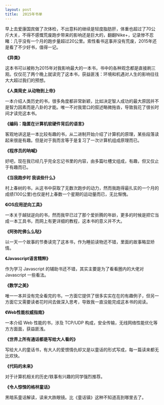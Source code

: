 ```yaml
---
layout: post
title:  2015年书单
---
```


早上去爱康国宾做了次体检，不出意料的继续是轻度脂肪肝，体重也超过了70公斤大关，不得不感慨荒废跑步带来的影响还是巨大的，翻翻Nike+，记录惨不忍睹：几乎没有一个月的跑步量超过20公里。索性看书这事并没有荒废，2015年还是看了不少好书，值得一记。

**《异类》**

这本书可以被称为2015年对我影响最大的一本书，书中的各种观念都是直接刷三观。仅仅花了两个晚上就读完了这本书，获益匪浅：环境和机遇对人生的影响往往大大超过我们的预想。


**《人类简史 从动物到上帝》**

一本介绍人类历史的书，很多角度都非常新颖，比如决定智人成功的最大原因并不是智力因素而是八卦的才能。唯一不对我胃口的叙述略微拖沓，导致我花了很长时间才读完这本书。

**《编码：隐匿在计算机软硬件背后的语言》**

客观地讲这是一本比较有趣的书，从二进制开始介绍了计算机的原理，某些段落读起来很是有趣。但是对于我而言等于是复习了一次计算机组成原理而已。

**《程序员的呐喊》**

好吧，现在我已经几乎完全忘记书里的内容，由多篇吐槽文组成，有趣，但又仅止于有趣而已。


**《当我跑步时 我谈些什么》**

村上春树的书，从这书中获取了无数次跑步的动力，然而我跑得最扎实的一个月的成绩(100公里)也仅是村上春数一个星期的运动量而已，无比惭愧。

**《iOS应用逆向工具》**

一本关于越狱逆向的书，然而我早已过了那个爱折腾的年龄，更多的时候是把它当成一本工具书，而网上有更详细的教程，这本书的意义并不大。

**《阿弥陀佛么么哒》**


以一天一个故事的节奏读完了这本书，作为睡前读物还不错，里面的故事略显矫情。

**《Javascript语言精粹》**

作为学习 Javascript 的辅助书还不错，其实主要是为了看看圈内的大佬对 Javascript 一些看法。

**《数学之美》**

唯一一本并没有完全看完的书，一方面它提供了很多实实在在的有趣例子，但另一方面它又需要读者花时间去做深入思考，导致我一直没能完成这本书的阅读。


**《Web性能权威指南》**


一本介绍 Web 性能的书，涉及 TCP/UDP 构成，安全传输，无线网络性能优化等方方面面，获益匪浅。

**《世界上所有通话都是写给大人看的》**


写给大人的童话书，有大人的爱恨情仇却又是以童话的形式写成，每一篇读来都无比欢快。


**《代码的未来》**

对于计算机相关的历史/轶事有兴趣的同学强烈推荐。


**《令人惊悚的格林童话》**


黑暗系童话解读，读来大跌眼镜。比《童话镇》这种不知道高到哪里去了。




